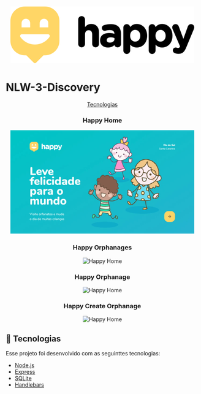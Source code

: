<h1 align="center">
  <img alt="Happy" src=".github/logo-black.svg" /> 
</h1>

# NLW-3-Discovery

<p align="center">
  <a href="#-tecnologias">Tecnologias</a>
</p>


<h3 align="center">Happy Home</h3>
<p align="center">
  <img alt="Happy Home" width="480" height="270" src=".github/Happy_Home.gif" />   
</p>

<h3 align="center">Happy Orphanages</h3>
<p align="center">
  <img alt="Happy Home" width="480" height="270" src=".github/Happy_Orphanages.gif" />
</p>

<h3 align="center">Happy Orphanage</h3>
<p align="center">
  <img alt="Happy Home" width="480" height="270" src=".github/Happy_Orphanage.gif" />  
</p>

<h3 align="center" >Happy Create Orphanage</h3>
<p align="center">
  <img alt="Happy Home" width="480" height="270" src=".github/Happy_CreateOrphanage.gif" />
<p/>


## 🚀 Tecnologias 

Esse projeto foi desenvolvido com as seguinttes tecnologias:

* [Node.js](https://nodejs.org)
* [Express](https://expressjs.com)
* [SQLite](https://sqlite.org)
* [Handlebars](https://handlebarsjs.com)
